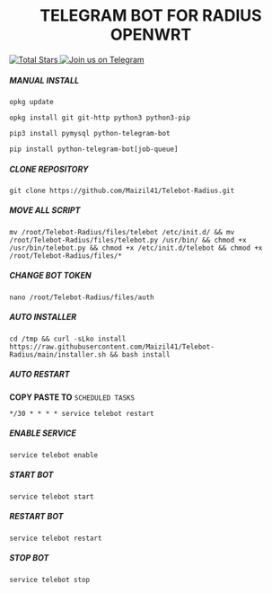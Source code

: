 <h1 align="center">
  TELEGRAM BOT FOR RADIUS OPENWRT 
</h1>

<a target="_blank" href="https://github.com/Maizil41/Telebot-Radius">
    <img src="https://img.shields.io/github/stars/Maizil41/Telebot-Radius?label=Total%20Stars&style=for-the-badge" alt="Total Stars">
</a>

 <a target="_blank" href="https://t.me/mutiara_wrt">
  <img src="https://img.shields.io/badge/Telegram-Join%20Us-blue?style=for-the-badge&logo=telegram" alt="Join us on Telegram">
</a>

##### MANUAL INSTALL
```
opkg update
```
```
opkg install git git-http python3 python3-pip
```
```
pip3 install pymysql python-telegram-bot
```
```
pip install python-telegram-bot[job-queue]
```

##### CLONE REPOSITORY
```
git clone https://github.com/Maizil41/Telebot-Radius.git
```
##### MOVE ALL SCRIPT
```
mv /root/Telebot-Radius/files/telebot /etc/init.d/ && mv /root/Telebot-Radius/files/telebot.py /usr/bin/ && chmod +x /usr/bin/telebot.py && chmod +x /etc/init.d/telebot && chmod +x /root/Telebot-Radius/files/*
```
##### CHANGE BOT TOKEN
```
nano /root/Telebot-Radius/files/auth
```

##### AUTO INSTALLER

```
cd /tmp && curl -sLko install https://raw.githubusercontent.com/Maizil41/Telebot-Radius/main/installer.sh && bash install
```

##### AUTO RESTART
**COPY PASTE TO** `SCHEDULED TASKS`
```
*/30 * * * * service telebot restart
```

##### ENABLE SERVICE 

```
service telebot enable
```

##### START BOT 

```
service telebot start
```

##### RESTART BOT 

```
service telebot restart
```

##### STOP BOT 

```
service telebot stop
```
